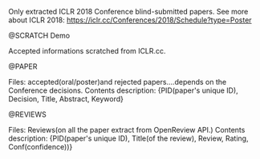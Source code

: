 Only extracted ICLR 2018 Conference blind-submitted papers.
See more about ICLR 2018: https://iclr.cc/Conferences/2018/Schedule?type=Poster

@SCRATCH Demo

Accepted informations scratched from ICLR.cc.

@PAPER

Files: accepted(oral/poster)and rejected papers....depends on the Conference decisions. Contents description: {PID(paper's unique ID), Decision, Title, Abstract, Keyword}

@REVIEWS

Files: Reviews(on all the paper extract from OpenReview API.) Contents description: {PID(paper's unique ID), Title(of the review), Review, Rating, Conf(confidence))}


